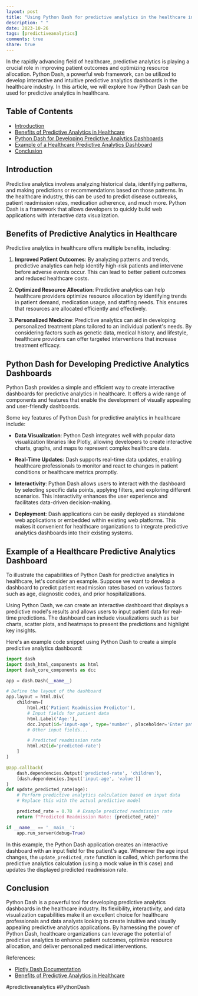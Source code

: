 ```yaml
---
layout: post
title: "Using Python Dash for predictive analytics in the healthcare industry"
description: " "
date: 2023-10-26
tags: [predictiveanalytics]
comments: true
share: true
---
```


In the rapidly advancing field of healthcare, predictive analytics is playing a crucial role in improving patient outcomes and optimizing resource allocation. Python Dash, a powerful web framework, can be utilized to develop interactive and intuitive predictive analytics dashboards in the healthcare industry. In this article, we will explore how Python Dash can be used for predictive analytics in healthcare.

## Table of Contents
- [Introduction](#introduction)
- [Benefits of Predictive Analytics in Healthcare](#benefits-of-predictive-analytics-in-healthcare)
- [Python Dash for Developing Predictive Analytics Dashboards](#python-dash-for-developing-predictive-analytics-dashboards)
- [Example of a Healthcare Predictive Analytics Dashboard](#example-of-a-healthcare-predictive-analytics-dashboard)
- [Conclusion](#conclusion)

## Introduction<a name="introduction"></a>
Predictive analytics involves analyzing historical data, identifying patterns, and making predictions or recommendations based on those patterns. In the healthcare industry, this can be used to predict disease outbreaks, patient readmission rates, medication adherence, and much more. Python Dash is a framework that allows developers to quickly build web applications with interactive data visualization.

## Benefits of Predictive Analytics in Healthcare<a name="benefits-of-predictive-analytics-in-healthcare"></a>
Predictive analytics in healthcare offers multiple benefits, including:

1. **Improved Patient Outcomes**: By analyzing patterns and trends, predictive analytics can help identify high-risk patients and intervene before adverse events occur. This can lead to better patient outcomes and reduced healthcare costs.

2. **Optimized Resource Allocation**: Predictive analytics can help healthcare providers optimize resource allocation by identifying trends in patient demand, medication usage, and staffing needs. This ensures that resources are allocated efficiently and effectively.

3. **Personalized Medicine**: Predictive analytics can aid in developing personalized treatment plans tailored to an individual patient's needs. By considering factors such as genetic data, medical history, and lifestyle, healthcare providers can offer targeted interventions that increase treatment efficacy.

## Python Dash for Developing Predictive Analytics Dashboards<a name="python-dash-for-developing-predictive-analytics-dashboards"></a>
Python Dash provides a simple and efficient way to create interactive dashboards for predictive analytics in healthcare. It offers a wide range of components and features that enable the development of visually appealing and user-friendly dashboards.

Some key features of Python Dash for predictive analytics in healthcare include:

- **Data Visualization**: Python Dash integrates well with popular data visualization libraries like Plotly, allowing developers to create interactive charts, graphs, and maps to represent complex healthcare data.

- **Real-Time Updates**: Dash supports real-time data updates, enabling healthcare professionals to monitor and react to changes in patient conditions or healthcare metrics promptly.

- **Interactivity**: Python Dash allows users to interact with the dashboard by selecting specific data points, applying filters, and exploring different scenarios. This interactivity enhances the user experience and facilitates data-driven decision-making.

- **Deployment**: Dash applications can be easily deployed as standalone web applications or embedded within existing web platforms. This makes it convenient for healthcare organizations to integrate predictive analytics dashboards into their existing systems.

## Example of a Healthcare Predictive Analytics Dashboard<a name="example-of-a-healthcare-predictive-analytics-dashboard"></a>
To illustrate the capabilities of Python Dash for predictive analytics in healthcare, let's consider an example. Suppose we want to develop a dashboard to predict patient readmission rates based on various factors such as age, diagnostic codes, and prior hospitalizations.

Using Python Dash, we can create an interactive dashboard that displays a predictive model's results and allows users to input patient data for real-time predictions. The dashboard can include visualizations such as bar charts, scatter plots, and heatmaps to present the predictions and highlight key insights.

Here's an example code snippet using Python Dash to create a simple predictive analytics dashboard:
```python
import dash
import dash_html_components as html
import dash_core_components as dcc

app = dash.Dash(__name__)

# Define the layout of the dashboard
app.layout = html.Div(
    children=[
        html.H1('Patient Readmission Predictor'),
        # Input fields for patient data
        html.Label('Age:'),
        dcc.Input(id='input-age', type='number', placeholder='Enter patient age'),
        # Other input fields...

        # Predicted readmission rate
        html.H2(id='predicted-rate')
    ]
)

@app.callback(
    dash.dependencies.Output('predicted-rate', 'children'),
    [dash.dependencies.Input('input-age', 'value')]
)
def update_predicted_rate(age):
    # Perform predictive analytics calculation based on input data
    # Replace this with the actual predictive model

    predicted_rate = 0.78  # Example predicted readmission rate
    return f"Predicted Readmission Rate: {predicted_rate}"

if __name__ == '__main__':
    app.run_server(debug=True)
```

In this example, the Python Dash application creates an interactive dashboard with an input field for the patient's age. Whenever the age input changes, the `update_predicted_rate` function is called, which performs the predictive analytics calculation (using a mock value in this case) and updates the displayed predicted readmission rate.

## Conclusion<a name="conclusion"></a>
Python Dash is a powerful tool for developing predictive analytics dashboards in the healthcare industry. Its flexibility, interactivity, and data visualization capabilities make it an excellent choice for healthcare professionals and data analysts looking to create intuitive and visually appealing predictive analytics applications. By harnessing the power of Python Dash, healthcare organizations can leverage the potential of predictive analytics to enhance patient outcomes, optimize resource allocation, and deliver personalized medical interventions.

References:
- [Plotly Dash Documentation](https://dash.plotly.com/)
- [Benefits of Predictive Analytics in Healthcare](https://www.healthcatalyst.com/insights/predictive-analytics-in-healthcare) 

#predictiveanalytics #PythonDash